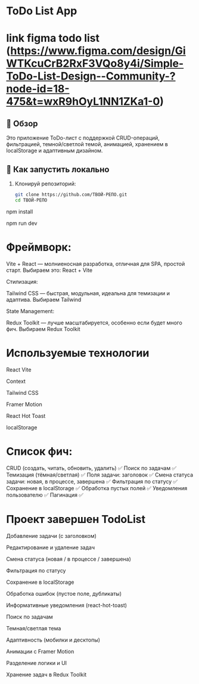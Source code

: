 # ToDo List App

# link figma todo list (https://www.figma.com/design/GiWTKcuCrB2RxF3VQo8y4i/Simple-ToDo-List-Design--Community-?node-id=18-475&t=wxR9hOyL1NN1ZKa1-0)

## 📌 Обзор
Это приложение ToDo-лист с поддержкой CRUD-операций, фильтрацией, темной/светлой темой, анимацией, хранением в localStorage и адаптивным дизайном.

## 🚀 Как запустить локально

1. Клонируй репозиторий:
   ```bash
   git clone https://github.com/ТВОЙ-РЕПО.git
   cd ТВОЙ-РЕПО

npm install

npm run dev



# Фреймворк:

Vite + React — молниеносная разработка, отличная для SPA, простой старт.
Выбираем это: React + Vite

Стилизация:

Tailwind CSS — быстрая, модульная, идеальна для темизации и адаптива.
Выбираем Tailwind

State Management:

Redux Toolkit — лучше масштабируется, особенно если будет много фич.
Выбираем Redux Toolkit


# Используемые технологии
React Vite

Context

Tailwind CSS

Framer Motion

React Hot Toast

localStorage


# Список фич:
CRUD (создать, читать, обновить, удалить)	✅
Поиск по задачам	✅
Темизация (тёмная/светлая)	✅
Поля задачи: заголовок	✅
Смена статуса задачи: новая, в процессе, завершена	✅
Фильтрация по статусу	✅
Сохранение в localStorage	✅
Обработка пустых полей	✅
Уведомления пользователю	✅
Пагинация	✅


# Проект завершен TodoList

 Добавление задачи (с заголовком)

 Редактирование и удаление задач

 Смена статуса (новая / в процессе / завершена)

 Фильтрация по статусу

 Сохранение в localStorage

 Обработка ошибок (пустое поле, дубликаты)

 Информативные уведомления (react-hot-toast)

 Поиск по задачам

 Темная/светлая тема

 Адаптивность (мобилки и десктопы)

 Анимации с Framer Motion

 Разделение логики и UI

 Хранение задач в Redux Toolkit